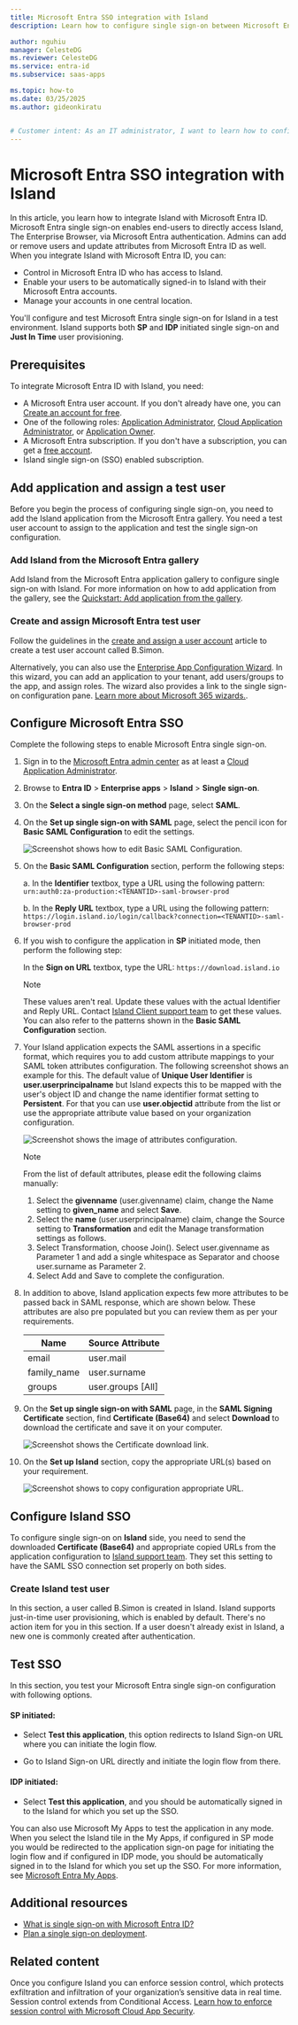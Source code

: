 ```yaml
---
title: Microsoft Entra SSO integration with Island
description: Learn how to configure single sign-on between Microsoft Entra ID and Island.

author: nguhiu
manager: CelesteDG
ms.reviewer: CelesteDG
ms.service: entra-id
ms.subservice: saas-apps

ms.topic: how-to
ms.date: 03/25/2025
ms.author: gideonkiratu


# Customer intent: As an IT administrator, I want to learn how to configure single sign-on between Microsoft Entra ID and Island so that I can control who has access to Island, enable automatic sign-in with Microsoft Entra accounts, and manage my accounts in one central location.
---
```


# Microsoft Entra SSO integration with Island

In this article, you learn how to integrate Island with Microsoft Entra ID. Microsoft Entra single sign-on enables end-users to directly access Island, The Enterprise Browser, via Microsoft Entra authentication. Admins can add or remove users and update attributes from Microsoft Entra ID as well. When you integrate Island with Microsoft Entra ID, you can:

* Control in Microsoft Entra ID who has access to Island.
* Enable your users to be automatically signed-in to Island with their Microsoft Entra accounts.
* Manage your accounts in one central location.

You'll configure and test Microsoft Entra single sign-on for Island in a test environment. Island supports both **SP** and **IDP** initiated single sign-on and **Just In Time** user provisioning.

## Prerequisites

To integrate Microsoft Entra ID with Island, you need:

* A Microsoft Entra user account. If you don't already have one, you can [Create an account for free](https://azure.microsoft.com/free/?WT.mc_id=A261C142F).
* One of the following roles: [Application Administrator](/entra/identity/role-based-access-control/permissions-reference#application-administrator), [Cloud Application Administrator](/entra/identity/role-based-access-control/permissions-reference#cloud-application-administrator), or [Application Owner](/entra/fundamentals/users-default-permissions#owned-enterprise-applications).
* A Microsoft Entra subscription. If you don't have a subscription, you can get a [free account](https://azure.microsoft.com/free/).
* Island single sign-on (SSO) enabled subscription.

## Add application and assign a test user

Before you begin the process of configuring single sign-on, you need to add the Island application from the Microsoft Entra gallery. You need a test user account to assign to the application and test the single sign-on configuration.

<a name='add-island-from-the-azure-ad-gallery'></a>

### Add Island from the Microsoft Entra gallery

Add Island from the Microsoft Entra application gallery to configure single sign-on with Island. For more information on how to add application from the gallery, see the [Quickstart: Add application from the gallery](~/identity/enterprise-apps/add-application-portal.md).

<a name='create-and-assign-azure-ad-test-user'></a>

### Create and assign Microsoft Entra test user

Follow the guidelines in the [create and assign a user account](~/identity/enterprise-apps/add-application-portal-assign-users.md) article to create a test user account called B.Simon.

Alternatively, you can also use the [Enterprise App Configuration Wizard](https://portal.office.com/AdminPortal/home?Q=Docs#/azureadappintegration). In this wizard, you can add an application to your tenant, add users/groups to the app, and assign roles. The wizard also provides a link to the single sign-on configuration pane. [Learn more about Microsoft 365 wizards.](/microsoft-365/admin/misc/azure-ad-setup-guides). 

<a name='configure-azure-ad-sso'></a>

## Configure Microsoft Entra SSO

Complete the following steps to enable Microsoft Entra single sign-on.

1. Sign in to the [Microsoft Entra admin center](https://entra.microsoft.com) as at least a [Cloud Application Administrator](~/identity/role-based-access-control/permissions-reference.md#cloud-application-administrator).
1. Browse to **Entra ID** > **Enterprise apps** > **Island** > **Single sign-on**.
1. On the **Select a single sign-on method** page, select **SAML**.
1. On the **Set up single sign-on with SAML** page, select the pencil icon for **Basic SAML Configuration** to edit the settings.

   ![Screenshot shows how to edit Basic SAML Configuration.](common/edit-urls.png "Basic Configuration")

1. On the **Basic SAML Configuration** section, perform the following steps:

    a. In the **Identifier** textbox, type a URL using the following pattern:
    `urn:auth0:za-production:<TENANTID>-saml-browser-prod`

    b. In the **Reply URL** textbox, type a URL using the following pattern:
    `https://login.island.io/login/callback?connection=<TENANTID>-saml-browser-prod`

1. If you wish to configure the application in **SP** initiated mode, then perform the following step:

    In the **Sign on URL** textbox, type the URL:
    `https://download.island.io`

    > [!NOTE]
    > These values aren't real. Update these values with the actual Identifier and Reply URL. Contact [Island Client support team](mailto:support@island.io) to get these values. You can also refer to the patterns shown in the **Basic SAML Configuration** section.

1. Your Island application expects the SAML assertions in a specific format, which requires you to add custom attribute mappings to your SAML token attributes configuration. The following screenshot shows an example for this. The default value of **Unique User Identifier** is **user.userprincipalname** but Island expects this to be mapped with the user's object ID and change the name identifier format setting to **Persistent**. For that you can use **user.objectid** attribute from the list or use the appropriate attribute value based on your organization configuration.

    ![Screenshot shows the image of attributes configuration.](common/default-attributes.png "Image")

    > [!NOTE]
    > From the list of default attributes, please edit the following claims manually:
    > 1. Select the **givenname** (user.givenname) claim, change the Name setting to **given_name** and select **Save**.
    > 1. Select the **name** (user.userprincipalname) claim, change the Source setting to **Transformation** and edit the Manage transformation settings as follows.
    > 1. Select Transformation, choose Join(). Select user.givenname as Parameter 1 and add a single whitespace as Separator and choose user.surname as Parameter 2.
    > 1. Select Add and Save to complete the configuration.

1. In addition to above, Island application expects few more attributes to be passed back in SAML response, which are shown below. These attributes are also pre populated but you can review them as per your requirements.

	| Name |  Source Attribute|
	| ---------------|  --------- |
    | email | user.mail |
	| family_name | user.surname |
    | groups | user.groups [All] |

1. On the **Set up single sign-on with SAML** page, in the **SAML Signing Certificate** section,  find **Certificate (Base64)** and select **Download** to download the certificate and save it on your computer.

    ![Screenshot shows the Certificate download link.](common/certificatebase64.png "Certificate")

1. On the **Set up Island** section, copy the appropriate URL(s) based on your requirement.

	![Screenshot shows to copy configuration appropriate URL.](common/copy-configuration-urls.png "Metadata")

## Configure Island SSO

To configure single sign-on on **Island** side, you need to send the downloaded **Certificate (Base64)** and appropriate copied URLs from the application configuration to [Island support team](mailto:support@island.io). They set this setting to have the SAML SSO connection set properly on both sides.

### Create Island test user

In this section, a user called B.Simon is created in Island. Island supports just-in-time user provisioning, which is enabled by default. There's no action item for you in this section. If a user doesn't already exist in Island, a new one is commonly created after authentication.

## Test SSO 

In this section, you test your Microsoft Entra single sign-on configuration with following options. 

#### SP initiated:

* Select **Test this application**, this option redirects to Island Sign-on URL where you can initiate the login flow.  

* Go to Island Sign-on URL directly and initiate the login flow from there.

#### IDP initiated:

* Select **Test this application**, and you should be automatically signed in to the Island for which you set up the SSO. 

You can also use Microsoft My Apps to test the application in any mode. When you select the Island tile in the My Apps, if configured in SP mode you would be redirected to the application sign-on page for initiating the login flow and if configured in IDP mode, you should be automatically signed in to the Island for which you set up the SSO. For more information, see [Microsoft Entra My Apps](/azure/active-directory/manage-apps/end-user-experiences#azure-ad-my-apps).

## Additional resources

* [What is single sign-on with Microsoft Entra ID?](~/identity/enterprise-apps/what-is-single-sign-on.md)
* [Plan a single sign-on deployment](~/identity/enterprise-apps/plan-sso-deployment.md).

## Related content

Once you configure Island you can enforce session control, which protects exfiltration and infiltration of your organization’s sensitive data in real time. Session control extends from Conditional Access. [Learn how to enforce session control with Microsoft Cloud App Security](/cloud-app-security/proxy-deployment-aad).
